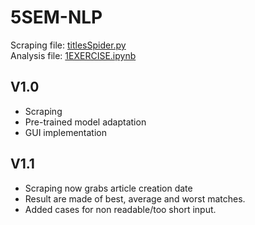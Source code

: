 # 5SEM-NLP
Scraping file: [titlesSpider.py](spiders/titlesSpider.py) <br>
Analysis file: [1EXERCISE.ipynb](1EXERCISE.ipynb)

## V1.0
- Scraping
- Pre-trained model adaptation
- GUI implementation

## V1.1
- Scraping now grabs article creation date
- Result are made of best, average and worst matches.
- Added cases for non readable/too short input.
